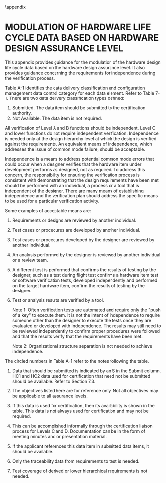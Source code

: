 \appendix

# MODULATION OF HARDWARE LIFE CYCLE DATA BASED ON HARDWARE DESIGN ASSURANCE LEVEL

This appendix provides guidance for the modulation of the hardware design life cycle data based on the hardware design assurance level. It also provides guidance concerning the requirements for independence during the verification process.

Table A-1 identifies the data delivery classification and configuration management data control category for each data element. Refer to Table 7-1. There are two data delivery classification types defined:

1. Submitted. The data item should be submitted to the certification authority.
2. Not Available. The data item is not required.

All verification of Level A and B functions should be independent. Level C and lower functions do not require independent verification. Independence is needed only at the design hierarchy level at which the design is verified against the requirements. An equivalent means of independence, which addresses the issue of common mode failure, should be acceptable.

Independence is a means to address potential common mode errors that could occur when a designer verifies that the hardware item under development performs as designed, not as required. To address this concern, the responsibility for ensuring the verification process is consistent with demonstrating that the design requirements have been met should be performed with an individual, a process or a tool that is independent of the designer. There are many means of establishing independence and the verification plan should address the specific means to be used for a particular verification activity.

Some examples of acceptable means are:

1. Requirements or designs are reviewed by another individual.
2. Test cases or procedures are developed by another individual.
3. Test cases or procedures developed by the designer are reviewed by another individual.
4. An analysis performed by the designer is reviewed by another individual or a review team.
5. A different test is performed that confirms the results of testing by the designer, such as a test during flight test confirms a hardware item test or software verification tests, developed independently and performed on the target hardware item, confirm the results of testing by the designer.
6. Test or analysis results are verified by a tool.

   Note 1: Often verification tests are automated and require only the "push of a key" to execute them. It is not the intent of independence to require someone other than the designer to execute the tests once they are evaluated or developed with independence. The results may still need to be reviewed independently to confirm proper procedures were followed and that the results verify that the requirements have been met.

   Note 2: Organizational structure separation is not needed to achieve independence.

The circled numbers in Table A-1 refer to the notes following the table.

1. Data that should be submitted is indicated by an S in the Submit column. HC1 and HC2 data used for certification that need not be submitted should be available. Refer to Section 7.3.

2. The objectives listed here are for reference only. Not all objectives may be applicable to all assurance levels.

3. If this data is used for certification, then its availability is shown in the table. This data is not always used for certification and may not be required.

4. This can be accomplished informally through the certification liaison process for Levels C and D. Documentation can be in the form of meeting minutes and or presentation material.

5. If the applicant references this data item in submitted data items, it should be available.

6. Only the traceability data from requirements to test is needed.

7. Test coverage of derived or lower hierarchical requirements is not needed.
